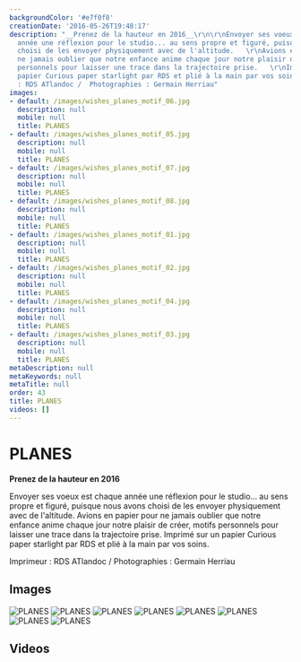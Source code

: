 ```yaml
---
backgroundColor: '#e7f0f8'
creationDate: '2016-05-26T19:48:17'
description: "__Prenez de la hauteur en 2016__\r\n\r\nEnvoyer ses voeux est chaque
  année une réflexion pour le studio... au sens propre et figuré, puisque nous avons
  choisi de les envoyer physiquement avec de l'altitude.   \r\nAvions en papier pour
  ne jamais oublier que notre enfance anime chaque jour notre plaisir de créer, motifs
  personnels pour laisser une trace dans la trajectoire prise.   \r\nImprimé sur un
  papier Curious paper starlight par RDS et plié à la main par vos soins.  \r\n    \r\nImprimeur
  : RDS ATlandoc /  Photographies : Germain Herriau"
images:
- default: /images/wishes_planes_motif_06.jpg
  description: null
  mobile: null
  title: PLANES
- default: /images/wishes_planes_motif_05.jpg
  description: null
  mobile: null
  title: PLANES
- default: /images/wishes_planes_motif_07.jpg
  description: null
  mobile: null
  title: PLANES
- default: /images/wishes_planes_motif_08.jpg
  description: null
  mobile: null
  title: PLANES
- default: /images/wishes_planes_motif_01.jpg
  description: null
  mobile: null
  title: PLANES
- default: /images/wishes_planes_motif_02.jpg
  description: null
  mobile: null
  title: PLANES
- default: /images/wishes_planes_motif_04.jpg
  description: null
  mobile: null
  title: PLANES
- default: /images/wishes_planes_motif_03.jpg
  description: null
  mobile: null
  title: PLANES
metaDescription: null
metaKeywords: null
metaTitle: null
order: 43
title: PLANES
videos: []
---
```


# PLANES

__Prenez de la hauteur en 2016__

Envoyer ses voeux est chaque année une réflexion pour le studio... au sens propre et figuré, puisque nous avons choisi de les envoyer physiquement avec de l'altitude.
Avions en papier pour ne jamais oublier que notre enfance anime chaque jour notre plaisir de créer, motifs personnels pour laisser une trace dans la trajectoire prise.
Imprimé sur un papier Curious paper starlight par RDS et plié à la main par vos soins.

Imprimeur : RDS ATlandoc /  Photographies : Germain Herriau

## Images

![PLANES](/images/wishes_planes_motif_06.jpg)
![PLANES](/images/wishes_planes_motif_05.jpg)
![PLANES](/images/wishes_planes_motif_07.jpg)
![PLANES](/images/wishes_planes_motif_08.jpg)
![PLANES](/images/wishes_planes_motif_01.jpg)
![PLANES](/images/wishes_planes_motif_02.jpg)
![PLANES](/images/wishes_planes_motif_04.jpg)
![PLANES](/images/wishes_planes_motif_03.jpg)

## Videos
